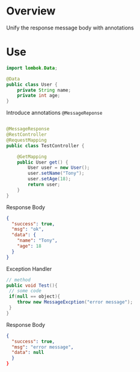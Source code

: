 # Overview
Unify the response message body with annotations

# Use

```java
import lombok.Data;

@Data
public class User {
    private String name;
    private int age;
}

```

Introduce annotations `@MessageReponse`
```java

@MessageResponse
@RestController
@RequestMapping
public class TestController {

    @GetMapping
    public User get() {
        User user = new User();
        user.setName("Tony");
        user.setAge(18);
        return user;
    }
}
```

Response Body
```json
{
  "success": true,
  "msg": "ok",
  "data": {
    "name": "Tony",
    "age": 18
  }
}
```

Exception Handler
```java
// method
public void Test(){
 // some code
 if(null == object){
    throw new MessageExcption("error message");    
 }       
}
```
Response Body
```json
{
  "success": true,
  "msg": "error message",
  "data": null
  }
}
```
